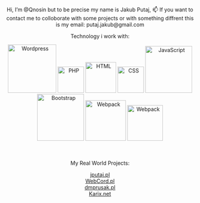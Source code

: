 <p align="center">
Hi, I’m @Qnosin but to be precise my name is Jakub Putaj,
📫 If you want to contact me to colloborate with some projects or with something diffrent this is my email: putaj.jakub@gmail.com
 </p>




  
 <p align='center'>Technology i work with: </p>
<div align="center">
	<img width="129" src="https://img.shields.io/badge/Wordpress-21759B?style=for-the-badge&logo=wordpress&logoColor=white" alt="Wordpress" title="Wordpress"/>
	<img width="70" src="https://img.shields.io/badge/php-%23777BB4.svg?&logo=php&logoColor=white" alt="PHP" title="PHP"/>
         <img width="82" src="https://img.shields.io/badge/HTML-239120?style=for-the-badge&logo=html5&logoColor=white" alt="HTML" title="HTML"/>
	 <img width="70" src="https://img.shields.io/badge/CSS-239120?&style=for-the-badge&logo=css3&logoColor=white" alt="CSS" title="CSS"/>
	 <img width="125" src="https://img.shields.io/badge/JavaScript-F7DF1E?style=for-the-badge&logo=javascript&logoColor=black" alt="JavaScript" title="JavaScript"/>
	 <img width="125" src="https://img.shields.io/badge/Bootstrap-563D7C?style=for-the-badge&logo=bootstrap&logoColor=white" alt="Bootstrap" title="Bootstrap"/>
	 <img width="108" src="https://img.shields.io/badge/webpack-%238DD6F9.svg?style=for-the-badge&logo=webpack&logoColor=black" alt="Webpack" title="Webpack"/>
	<img width="95" src="https://img.shields.io/badge/-ReactJs-61DAFB?logo=react&logoColor=white&style=flat" alt="Webpack" title="Webpack"/>
</div>
<br/>


<br/>
<p align='center'>My Real World Projects:</p>
<div align='center'>
<a href="https://jputaj.pl/" target="_blank">jputaj.pl</a>
</div>
<div align='center'>
<a href="https://webcord.pl/" target="_blank">WebCord.pl</a>
</div>
<div align='center'>
<a href="https://dmprusak.pl/" target="_blank">dmprusak.pl</a>
</div>
<div align='center'>
<a href="https://karix.net/" target="_blank">Karix.net</a>
</div>


  
  



<!---
Qnosin/Qnosin is a ✨ special ✨ repository because its `README.md` (this file) appears on your GitHub profile.
You can click the Preview link to take a look at your changes.
--->
